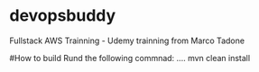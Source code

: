 # devopsbuddy
Fullstack AWS Trainning - Udemy trainning from Marco Tadone

#How to build
Rund the following commnad:
....
mvn clean install
